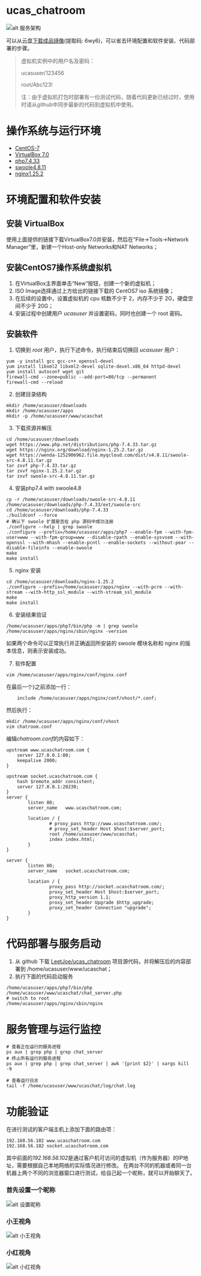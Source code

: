 # ucas_chatroom

![alt 服务架构](static/img/servicestack.png)

可以从云盘[下载成品镜像](https://pan.baidu.com/s/1VJI1EFsSPE_uxcENzdFEdg?pwd=6wy6)(提取码: 6wy6)，可以省去环境配置和软件安装、代码部署的步骤。
> 虚拟机实例中的用户名及密码：
> 
> ucasuser/123456
> 
> root/Abc123!
> 
> 注：由于虚拟机打包时部署有一份测试代码，随着代码更新已经过时，使用时请从github中同步最新的代码到虚拟机中使用。

# 操作系统与运行环境
* [CentOS-7](https://mirrors.tuna.tsinghua.edu.cn/centos/7.9.2009/isos/x86_64/CentOS-7-x86_64-Everything-2009.iso)
* [VirtualBox 7.0](https://www.virtualbox.org/wiki/Downloads)
* [php7.4.33](https://www.php.net/distributions/php-7.4.33.tar.gz)
* [swoole4.8.11](https://wenda-1252906962.file.myqcloud.com/dist/v4.8.11/swoole-src-4.8.11.tar.gz)
* [nginx1.25.2](https://nginx.org/download/nginx-1.25.2.tar.gz)

# 环境配置和软件安装

## 安装 VirtualBox
使用上面提供的链接下载VirtualBox7.0并安装，然后在“File->Tools->Network Manager”里，新建一个Host-only Networks和NAT Networks；
## 安装CentOS7操作系统虚拟机
1. 在VirtualBox主界面单击“New“按钮，创建一个新的虚拟机；
2. ISO Image选择通过上方给出的链接下载的 CentOS7 iso 系统镜像；
3. 在后续的设置中，设置虚拟机的 cpu 核数不少于 2，内存不少于 2G，硬盘空间不少于 20G；
4. 安装过程中创建用户 *ucasuser* 并设置密码，同时也创建一个 root 密码。
## 安装软件

1. 切换到 *root* 用户，执行下述命令，执行结束后切换回 *ucasuser* 用户：
```
yum -y install gcc gcc-c++ openssl-devel
yum install libxml2 libxml2-devel sqlite-devel.x86_64 httpd-devel
yum install autoconf wget git
firewall-cmd --zone=public --add-port=80/tcp --permanent 
firewall-cmd --reload 
```

2. 创建目录结构
```
mkdir /home/ucasuser/downloads
mkdir /home/ucasuser/apps
mkdir -p /home/ucasuser/www/ucaschat
```

3. 下载资源并解压
```
cd /home/ucasuser/downloads
wget https://www.php.net/distributions/php-7.4.33.tar.gz
wget https://nginx.org/download/nginx-1.25.2.tar.gz
wget https://wenda-1252906962.file.myqcloud.com/dist/v4.8.11/swoole-src-4.8.11.tar.gz
tar zxvf php-7.4.33.tar.gz
tar zxvf nginx-1.25.2.tar.gz
tar zxvf swoole-src-4.8.11.tar.gz
```

4. 安装php7.4 with swoole4.8
```
cp -r /home/ucasuser/downloads/swoole-src-4.8.11 /home/ucasuser/downloads/php-7.4.33/ext/swoole-src
cd /home/ucasuser/downloads/php-7.4.33
./buildconf --force
# 确认下 swoole 扩展是否在 php 源码中成功注册
./configure --help | grep swoole
./configure --prefix=/home/ucasuser/apps/php7 --enable-fpm --with-fpm-user=www --with-fpm-group=www --disable-rpath --enable-sysvsem --with-openssl --with-mhash --enable-pcntl --enable-sockets --without-pear --disable-fileinfo --enable-swoole
make
make install
```

5. nginx 安装
```
cd /home/ucasuser/downloads/nginx-1.25.2
./configure --prefix=/home/ucasuser/apps/nginx --with-pcre --with-stream --with-http_ssl_module --with-stream_ssl_module
make
make install
```

6. 安装结果验证
```
/home/ucasuser/apps/php7/bin/php -m | grep swoole
/home/ucasuser/apps/nginx/sbin/nginx -version
```
如果两个命令可以正常执行并正确返回所安装的 swoole 模块名称和 nginx 的版本信息，则表示安装成功。

7. 软件配置
```
vim /home/ucasuser/apps/nginx/conf/nginx.conf
```
在最后一个}之前添加一行：
```
    include /home/ucasuser/apps/nginx/conf/vhost/*.conf;
```
然后执行：
```
mkdir /home/ucasuser/apps/nginx/conf/vhost
vim chatroom.conf
```
编辑*chatroom.conf*的内容如下：
```
upstream www.ucaschatroom.com {
    server 127.0.0.1:80;
    keepalive 2000;
}

upstream socket.ucaschatroom.com {
    hash $remote_addr consistent;
    server 127.0.0.1:20230;
}
server {
        listen 80;
        server_name   www.ucaschatroom.com;

        location / {
                # proxy_pass http://www.ucaschatroom.com/;
                # proxy_set_header Host $host:$server_port;
                root /home/ucasuser/www/ucaschat;
                index index.html;
        }
}

server {
        listen 80;
        server_name   socket.ucaschatroom.com;

        location / {
                proxy_pass http://socket.ucaschatroom.com/;
                proxy_set_header Host $host:$server_port;
                proxy_http_version 1.1;
                proxy_set_header Upgrade $http_upgrade;
                proxy_set_header Connection "upgrade";
        }
}
```



# 代码部署与服务启动
1. 从 github 下载 [LeetJoe/ucas_chatroom](https://github.com/LeetJoe/ucas_chatroom) 项目源代码，并将解压后的内容部署到 /home/ucasuser/www/ucaschat；
2. 执行下面的代码启动服务
```
/home/ucasuser/apps/php7/bin/php /home/ucasuser/www/ucaschat/chat_server.php
# switch to root
/home/ucasuser/apps/nginx/sbin/nginx
```


# 服务管理与运行监控
```
# 查看正在运行的服务进程
ps aux | grep php | grep chat_server
# 终止所有运行的服务进程
ps aux | grep php | grep chat_server | awk '{print $2}' | xargs kill -9

# 查看运行日志
tail -f /home/ucasuser/www/ucaschat/log/chat.log
```

# 功能验证
在进行测试的客户端主机上添加下面的路由项：
```
192.168.56.102 www.ucaschatroom.com
192.168.56.102 socket.ucaschatroom.com
```
其中前面的*192.168.56.102*是通过客户机可访问的虚拟机（作为服务器）的IP地址，需要根据自己本地网络的实际情况进行修改。
在两台不同的机器或者同一台机器上两个不同的浏览器窗口进行测试，给自己起一个昵称，就可以开始聊天了。


### 首先设置一个昵称
![alt 设置昵称](static/img/setname.png)

### 小王视角
![alt 小王视角](static/img/xiaowang.png)

### 小红视角
![alt 小红视角](static/img/xiaohong.png)


